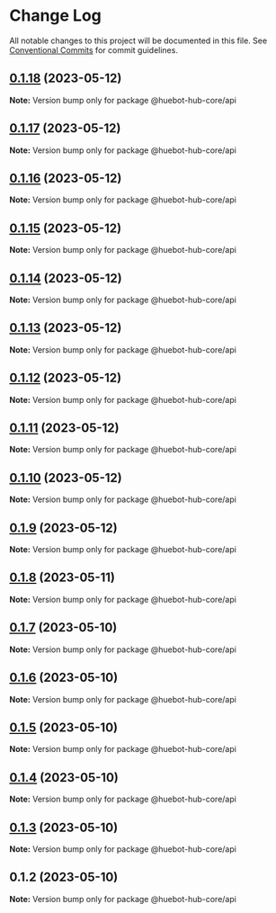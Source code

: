# Change Log

All notable changes to this project will be documented in this file.
See [Conventional Commits](https://conventionalcommits.org) for commit guidelines.

## [0.1.18](https://github.com/huebot-iot/hub-core/compare/v0.1.17...v0.1.18) (2023-05-12)

**Note:** Version bump only for package @huebot-hub-core/api

## [0.1.17](https://github.com/huebot-iot/hub-core/compare/v0.1.16...v0.1.17) (2023-05-12)

**Note:** Version bump only for package @huebot-hub-core/api

## [0.1.16](https://github.com/huebot-iot/hub-core/compare/v0.1.15...v0.1.16) (2023-05-12)

**Note:** Version bump only for package @huebot-hub-core/api

## [0.1.15](https://github.com/huebot-iot/hub-core/compare/v0.1.14...v0.1.15) (2023-05-12)

**Note:** Version bump only for package @huebot-hub-core/api

## [0.1.14](https://github.com/huebot-iot/hub-core/compare/v0.1.13...v0.1.14) (2023-05-12)

**Note:** Version bump only for package @huebot-hub-core/api

## [0.1.13](https://github.com/huebot-iot/hub-core/compare/v0.1.12...v0.1.13) (2023-05-12)

**Note:** Version bump only for package @huebot-hub-core/api

## [0.1.12](https://github.com/huebot-iot/hub-core/compare/v0.1.11...v0.1.12) (2023-05-12)

**Note:** Version bump only for package @huebot-hub-core/api

## [0.1.11](https://github.com/huebot-iot/hub-core/compare/v0.1.10...v0.1.11) (2023-05-12)

**Note:** Version bump only for package @huebot-hub-core/api

## [0.1.10](https://github.com/huebot-iot/hub-core/compare/v0.1.9...v0.1.10) (2023-05-12)

**Note:** Version bump only for package @huebot-hub-core/api

## [0.1.9](https://github.com/huebot-iot/hub-core/compare/v0.1.8...v0.1.9) (2023-05-12)

**Note:** Version bump only for package @huebot-hub-core/api

## [0.1.8](https://github.com/huebot-iot/hub-core/compare/v0.1.7...v0.1.8) (2023-05-11)

**Note:** Version bump only for package @huebot-hub-core/api

## [0.1.7](https://github.com/huebot-iot/hub-core/compare/v0.1.6...v0.1.7) (2023-05-10)

**Note:** Version bump only for package @huebot-hub-core/api

## [0.1.6](https://github.com/huebot-iot/hub-core/compare/v0.1.5...v0.1.6) (2023-05-10)

**Note:** Version bump only for package @huebot-hub-core/api

## [0.1.5](https://github.com/huebot-iot/hub-core/compare/v0.1.3...v0.1.5) (2023-05-10)

**Note:** Version bump only for package @huebot-hub-core/api

## [0.1.4](https://github.com/huebot-iot/hub-core/compare/v0.1.3...v0.1.4) (2023-05-10)

**Note:** Version bump only for package @huebot-hub-core/api

## [0.1.3](https://github.com/huebot-iot/hub-core/compare/v0.1.1...v0.1.3) (2023-05-10)

**Note:** Version bump only for package @huebot-hub-core/api

## 0.1.2 (2023-05-10)

**Note:** Version bump only for package @huebot-hub-core/api
